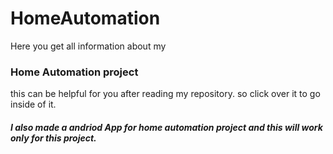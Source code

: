# HomeAutomation
Here you get all information about my <b><h3>Home Automation project</h3></b> this can be helpful for you after reading my repository. so click over it to go inside of it.
<h5>I also made a andriod App for home automation project and this will work only for this project.</h5>
